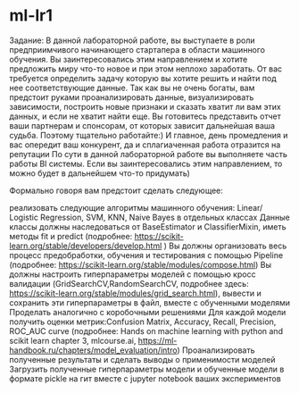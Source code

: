 # ml-lr1

Задание: В данной лабораторной работе, вы выступаете в роли предприимчивого начинающего стартапера в области машинного обучения. Вы заинтересовались этим направлением и хотите предложить миру что-то новое и при этом неплохо заработать. От вас требуется определить задачу которую вы хотите решить и найти под нее соответствующие данные. Так как вы не очень богаты, вам предстоит руками проанализировать данные, визуализировать зависимости, построить новые признаки и сказать хватит ли вам этих данных, и если не хватит найти еще. Вы готовитесь представить отчет ваши партнерам и спонсорам, от которых зависит дальнейшая ваша судьба. Поэтому тщательно работайте:) И главное, день промедления и вас опередит ваш конкурент, да и сплагиаченная работа отразится на репутации По сути в данной лабораторной работе вы выполняете часть работы BI системы. Если вы заинтересовались этим направлением, то можно будет в дальнейшем что-то придумать)

Формально говоря вам предстоит сделать следующее:

реализовать следующие алгоритмы машинного обучения: Linear/ Logistic Regression, SVM, KNN, Naive Bayes в отдельных классах
Данные классы должны наследоваться от BaseEstimator и ClassifierMixin, иметь методы fit и predict (подробнее: https://scikit-learn.org/stable/developers/develop.html )
Вы должны организовать весь процесс предобработки, обучения и тестирования с помощью Pipeline (подробнее: https://scikit-learn.org/stable/modules/compose.html)
Вы должны настроить гиперпараметры моделей с помощью кросс валидации (GridSearchCV,RandomSearchCV, подробнее здесь: https://scikit-learn.org/stable/modules/grid_search.html), вывести и сохранить эти гиперпараметры в файл, вместе с обученными моделями
Проделать аналогично с коробочными решениями
Для каждой модели получить оценки метрик:Confusion Matrix, Accuracy, Recall, Precision, ROC_AUC curve (подробнее: Hands on machine learning with python and scikit learn chapter 3, mlcourse.ai, https://ml-handbook.ru/chapters/model_evaluation/intro)
Проанализировать полученные результаты и сделать выводы о применимости моделей
Загрузить полученные гиперпараметры модели и обученные модели в формате pickle на гит вместе с jupyter notebook ваших экспериментов
